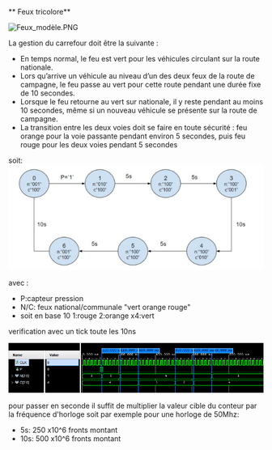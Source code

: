 ** Feux tricolore**

![Feux_modèle.PNG](Feux_modèle.PNG)

La gestion du carrefour doit être la suivante :
- En temps normal, le feu est vert pour les véhicules circulant sur la route nationale.
- Lors qu’arrive un véhicule au niveau d’un des deux feux de la route de campagne, le feu passe au
vert pour cette route pendant une durée fixe de 10 secondes.
- Lorsque le feu retourne au vert sur nationale, il y reste pendant au moins 10 secondes, même si un
nouveau véhicule se présente sur la route de campagne.
- La transition entre les deux voies doit se faire en toute sécurité : feu orange pour la voie passante
pendant environ 5 secondes, puis feu rouge pour les deux voies pendant 5 secondes 

soit:
![Feux_diagramme.PNG](Feux_diagramme.PNG)

avec :
- P:capteur pression
- N/C: feux national/communale "vert orange rouge"
- soit en base 10 1:rouge 2:orange x4:vert

verification avec un tick toute les 10ns

![Chronogramme.PNG](Chronogramme.PNG)

pour passer en seconde il suffit de multiplier la valeur cible du conteur par la fréquence d'horloge soit par exemple pour une horloge de 50Mhz:
- 5s: 250 x10^6 fronts montant
- 10s: 500 x10^6 fronts montant
